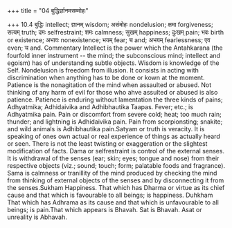 +++
title = "04 बुद्धिर्ज्ञानमसम्मोहः"

+++
10.4 बुद्धिः intellect; ज्ञानम् wisdom; असंमोहः nondelusion; क्षमा
forgiveness; सत्यम् truth; दमः selfrestraint; शमः calmness; सुखम्
happiness; दुःखम् pain; भवः birth or existence; अभावः nonexistence; भयम्
fear; च and; अभयम् fearlessness; एव even; च and. Commentary Intellect is
the power which the Antahkarana (the fourfold inner instrument -- the
mind; the subconscious mind; intellect and egoism) has of understanding
subtle objects. Wisdom is knowledge of the Self. Nondelusion is freedom
from illusion. It consists in acting with discrimination when anything
has to be done or kown at the moment. Patience is the nonagitation of
the mind when assaulted or abused. Not thinking of any harm of evil for
those who ahve assulted or abused is also patience. Patience is enduring
without lamentation the three kinds of pains; Adhyatmika; Adhidaivika
and Adhibhautika Taapas. Fever; etc.; is Adhyatmika pain. Pain or
discomfort from severe cold; heat; too much rain; thunder; and lightning
is Adhidaivika pain. Pain from scorpionsting; snakite; and wild animals
is Adhibhautika pain.Satyam or truth is veracity. It is speaking of ones
own actual or real experience of things as actually heard or seen. There
is not the least twisting or exaggeration or the slightest modification
of facts. Dama or selfrestraint is control of the external senses. It is
withdrawal of the senses (ear; skin; eyes; tongue and nose) from their
respective objects (viz.; sound; touch; form; palatable foods and
fragrance). Sama is calmness or tranillity of the mind produced by
checking the mind from thinking of external objects of the senses and by
disconnecting it from the senses.Sukham Happiness. That which has Dharma
or virtue as its chief cause and that which is favourable to all beings;
is happiness. Duhkham That which has Adhrama as its cause and that which
is unfavourable to all beings; is pain.That which appears is Bhavah. Sat
is Bhavah. Asat or unreality is Abhavah.
